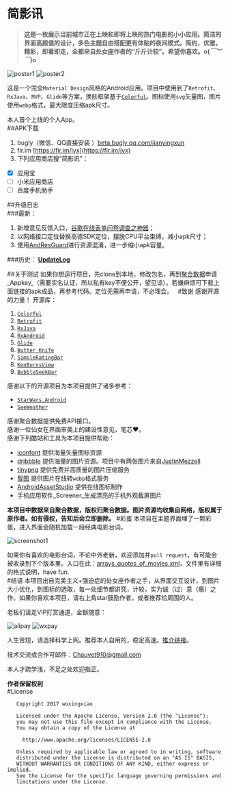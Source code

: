 # 简影讯
>**这是一枚展示当前城市正在上映和即将上映的热门电影的小小应用。简洁的界面高颜值的设计，多色主题自由搭配更有体贴的夜间模式。简约，优雅，精彩，即看即走，全都来自处女座作者的“斤斤计较”。希望你喜欢。o(*￣︶￣*)o**    

![poster1](https://github.com/woxingxiao/GracefulMovies/blob/master/images/poster1.jpg)
![poster2](https://github.com/woxingxiao/GracefulMovies/blob/master/images/poster2.jpg)  

这是一个完全`Material Design`风格的Android应用。项目中使用到了`Retrofit`、`RxJava`、`MVP`、`Glide`等方案，换肤框架基于[`Colorful`](https://github.com/garretyoder/Colorful)。图标使用`svg`矢量图，图片使用`webp`格式，最大限度压缩apk尺寸。  

本人首个上线的个人App。  
##APK下载
1. bugly（微信、QQ直接安装 ）[beta.bugly.qq.com/jianyingxun](https://beta.bugly.qq.com/jianyingxun)
2. fir.im [https://fir.im/jyx](https://fir.im/jyx)
3. 下列应用商店搜“简影讯”：
  - [x] 应用宝
  - [ ] 小米应用商店
  - [ ] 百度手机助手
  
##升级日志  
###最新：
1. 新增意见反馈入口，[谷歌在线表单问卷调查之神器](https://docs.google.com/forms/d/1cP5G5lfikMCK3YmZH8zOwQX_rr0cFjN5g3FamYNrhGw/edit?usp=drive_web)；
2. 以网络接口定位替换高德SDK定位，摆脱CPU平台束缚，减小apk尺寸；
3. 使用[AndResGuard](https://github.com/shwenzhang/AndResGuard)进行资源混淆，进一步缩小apk容量。

###历史：
[**UpdateLog**](https://github.com/woxingxiao/GracefulMovies/blob/master/UpdateLog.md)  

##关于测试
如果你想运行项目，先clone到本地，修改包名，再到[聚合数据](https://www.juhe.cn/)申请_Appkey_（需要实名认证，所以私有key不便公开，望见谅）。若嫌麻烦可下载上面链接的apk成品，再参考代码。定位无需再申请，不必理会。  
#致谢
感谢开源的力量！
开源库：  
1. [`Colorful`](https://github.com/garretyoder/Colorful)  
1. [`Retrofit`](https://github.com/square/retrofit)  
2. [`RxJava`](https://github.com/ReactiveX/RxJava)  
3. [`RxAndroid`](https://github.com/ReactiveX/RxAndroid)  
4. [`Glide`](https://github.com/bumptech/glide)  
5. [`Butter Knife`](https://github.com/JakeWharton/butterknife)  
6. [`SimpleRatingBar`](https://github.com/FlyingPumba/SimpleRatingBar)  
7. [`KenBurnsView`](https://github.com/flavioarfaria/KenBurnsView)  
8. [`BubbleSeekBar`](https://github.com/woxingxiao/BubbleSeekBar)  

感谢以下的开源项目为本项目提供了诸多参考：
- [`StarWars.Android`](https://github.com/Yalantis/StarWars.Android)
- [`SeeWeather`](https://github.com/xcc3641/SeeWeather)

感谢聚合数据提供免费API接口。  
感谢一位仙女在界面审美上的建设性意见，笔芯❤。  
感谢下列酷站和工具为本项目提供帮助：  
- [iconfont](http://iconfont.cn) 提供海量矢量图标资源
- [dribbble](https://dribbble.com) 提供海量的图片资源。项目中有两张图片来自[JustinMezzell](https://dribbble.com/JustinMezzell)
- [tinypng](https://tinypng.com) 提供免费并高质量的图片压缩服务
- [智图](http://zhitu.isux.us) 提供图片在线转`webp`格式服务
- [AndroidAssetStudio](https://romannurik.github.io/AndroidAssetStudio) 提供在线图标制作
- 手机应用软件_Screener_生成漂亮的手机外观截屏图片

**本项目中数据来自聚合数据，版权归聚合数据。图片资源均收集自网络，版权属于原作者。如有侵权，告知后会立即删除。**
#彩蛋
本项目在主题界面埋了一颗彩蛋，进入界面会随机加载一段经典电影台词。  

![screenshot1](https://github.com/woxingxiao/GracefulMovies/blob/master/images/screenshot1.jpg)  

如果你有喜欢的电影台词，不论中外老新，欢迎添加并`pull request`，有可能会被收录到下个版本里。入口在此：[arrays_quotes_of_movies.xml](https://github.com/woxingxiao/GracefulMovies/blob/master/app/src/main/res/values/arrays_quotes_of_movies.xml)，文件里有详细的格式说明，have fun.  
#结语
本项目出自完美主义+强迫症的处女座作者之手，从界面交互设计，到图片大小优化，到图标的选取，每一处细节都讲究，计较，实为诚（过）意（瘾）之作。如果你喜欢本项目，请右上角star鼓励作者，或者推荐给周围的人。  

老板们请走VIP打赏通道，金额随意：

![alipay](https://github.com/woxingxiao/GracefulMovies/blob/master/images/alipay.jpg) ![wxpay](https://github.com/woxingxiao/GracefulMovies/blob/master/images/wxpay.jpg)

人生苦短，请选择科学上网。推荐本人自用的，稳定高速。[推介链接](https://portal.shadowsocks.com.hk/aff.php?aff=8881)。

技术交流或合作可邮件：Chauvet910@gmail.com  

本人才疏学浅，不足之处欢迎指正。  

**作者保留权利**  
#License
```
   Copyright 2017 woxingxiao

   Licensed under the Apache License, Version 2.0 (the "License");
   you may not use this file except in compliance with the License.
   You may obtain a copy of the License at

     http://www.apache.org/licenses/LICENSE-2.0

   Unless required by applicable law or agreed to in writing, software
   distributed under the License is distributed on an "AS IS" BASIS,
   WITHOUT WARRANTIES OR CONDITIONS OF ANY KIND, either express or implied.
   See the License for the specific language governing permissions and
   limitations under the License.
```

